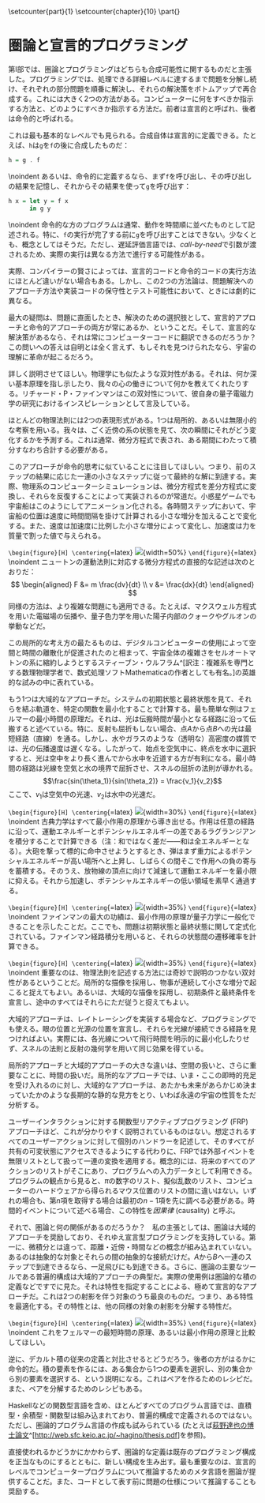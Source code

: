 \setcounter{part}{1}
\setcounter{chapter}{10}
\part{}

# 圏論と宣言的プログラミング

第I部では、圏論とプログラミングはどちらも合成可能性に関するものだと主張した。プログラミングでは、処理できる詳細レベルに達するまで問題を分解し続け、それぞれの部分問題を順番に解決し、それらの解決策をボトムアップで再合成する。これには大きく2つの方法がある。コンピューターに何をすべきか指示する方法と、どのようにすべきか指示する方法だ。前者は宣言的と呼ばれ、後者は命令的と呼ばれる。

これは最も基本的なレベルでも見られる。合成自体は宣言的に定義できる。たとえば、`h`は`g`を`f`の後に合成したものだ：

```haskell
h = g . f
```

\noindent
あるいは、命令的に定義するなら、まず`f`を呼び出し、その呼び出しの結果を記憶し、それからその結果を使って`g`を呼び出す：

```haskell
h x = let y = f x
      in g y
```

\noindent
命令的な方のプログラムは通常、動作を時間順に並べたものとして記述される。特に、`f`の実行が完了する前に`g`を呼び出すことはできない。少なくとも、概念としてはそうだ。ただし、遅延評価言語では、*call-by-need*で引数が渡されるため、実際の実行は異なる方法で進行する可能性がある。

実際、コンパイラーの賢さによっては、宣言的コードと命令的コードの実行方法にほとんど違いがない場合もある。しかし、この2つの方法論は、問題解決へのアプローチ方法や実装コードの保守性とテスト可能性において、ときには劇的に異なる。

最大の疑問は、問題に直面したとき、解決のための選択肢として、宣言的アプローチと命令的アプローチの両方が常にあるか、ということだ。そして、宣言的な解決策があるなら、それは常にコンピューターコードに翻訳できるのだろうか？　この問いへの答えは自明とは全く言えず、もしそれを見つけられたなら、宇宙の理解に革命が起こるだろう。

詳しく説明させてほしい。物理学にも似たような双対性がある。それは、何か深い基本原理を指し示したり、我々の心の働きについて何かを教えてくれたりする。リチャード・P・ファインマンはこの双対性について、彼自身の量子電磁力学の研究におけるインスピレーションとして言及している。

ほとんどの物理法則には2つの表現形式がある。1つは局所的、あるいは無限小的な考察を用いる。我々は、ごく近傍の系の状態を見て、次の瞬間にそれがどう変化するかを予測する。これは通常、微分方程式で表され、ある期間にわたって積分すなわち合計する必要がある。

このアプローチが命令的思考に似ていることに注目してほしい。つまり、前のステップの結果に応じた一連の小さなステップに従って最終的な解に到達する。実際、物理系のコンピューターシミュレーションは、微分方程式を差分方程式に変換し、それらを反復することによって実装されるのが常道だ。小惑星ゲームでも宇宙船はこのようにしてアニメーション化される。各時間ステップにおいて、宇宙船の位置は速度に時間間隔を掛けて計算される小さな増分を加えることで変化する。また、速度は加速度に比例した小さな増分によって変化し、加速度は力を質量で割った値で与えられる。

`\begin{figure}[H] \centering`{=latex}
![](images/asteroids.png){width=50%}
`\end{figure}`{=latex}
\noindent
ニュートンの運動法則に対応する微分方程式の直接的な記述は次のとおりだ：
$$
\begin{aligned}
F &= m \frac{dv}{dt} \\
v &= \frac{dx}{dt}
\end{aligned}
$$
同様の方法は、より複雑な問題にも適用できる。たとえば、マクスウェル方程式を用いた電磁場の伝播や、量子色力学を用いた陽子内部のクォークやグルオンの挙動などだ。

この局所的な考え方の最たるものは、デジタルコンピューターの使用によって空間と時間の離散化が促進されたのと相まって、宇宙全体の複雑さをセルオートマトンの系に縮約しようとするスティーブン・ウルフラム^[訳注：複雑系を専門とする数理物理学者で、数式処理ソフトMathematicaの作者としても有名。]の英雄的な試みの中に表れている。

もう1つは大域的なアプローチだ。システムの初期状態と最終状態を見て、それらを結ぶ軌道を、特定の関数を最小化することで計算する。最も簡単な例はフェルマーの最小時間の原理だ。それは、光は伝搬時間が最小となる経路に沿って伝搬すると述べている。特に、反射も屈折もしない場合、点$A$から点$B$への光は最短経路（直線）を通る。しかし、水やガラスのような（透明な）高密度の媒質では、光の伝播速度は遅くなる。したがって、始点を空気中に、終点を水中に選択すると、光は空中をより長く進んでから水中を近道する方が有利になる。最小時間の経路は光線を空気と水の境界で屈折させ、スネルの屈折の法則が導かれる。
$$\frac{sin(\theta_1)}{sin(\theta_2)} = \frac{v_1}{v_2}$$
ここで、$v_1$は空気中の光速、$v_2$は水中の光速だ。

`\begin{figure}[H] \centering`{=latex}
![](images/snell.jpg){width=30%}
`\end{figure}`{=latex}
\noindent
古典力学はすべて最小作用の原理から導き出せる。作用は任意の経路に沿って、運動エネルギーとポテンシャルエネルギーの差であるラグランジアンを積分することで計算できる（注：和ではなく差だ――和は全エネルギーとなる）。大砲を撃って標的に命中させようとするとき、弾はまず重力によるポテンシャルエネルギーが高い場所へと上昇し、しばらくの間そこで作用への負の寄与を蓄積する。そのうえ、放物線の頂点に向けて減速して運動エネルギーを最小限に抑える。それから加速し、ポテンシャルエネルギーの低い領域を素早く通過する。

`\begin{figure}[H] \centering`{=latex}
![](images/mortar.jpg){width=35%}
`\end{figure}`{=latex}
\noindent
ファインマンの最大の功績は、最小作用の原理が量子力学に一般化できることを示したことだ。ここでも、問題は初期状態と最終状態に関して定式化されている。ファインマン経路積分を用いると、それらの状態間の遷移確率を計算できる。

`\begin{figure}[H] \centering`{=latex}
![](images/feynman.jpg){width=35%}
`\end{figure}`{=latex}
\noindent
重要なのは、物理法則を記述する方法には奇妙で説明のつかない双対性があるということだ。局所的な描像を採用し、物事が連続して小さな増分で起こると捉えてもよい。あるいは、大域的な描像を採用し、初期条件と最終条件を宣言し、途中のすべてはそれらにただ従うと捉えてもよい。

大域的アプローチは、レイトレーシングを実装する場合など、プログラミングでも使える。眼の位置と光源の位置を宣言し、それらを光線が接続できる経路を見つければよい。実際には、各光線について飛行時間を明示的に最小化したりせず、スネルの法則と反射の幾何学を用いて同じ効果を得ている。

局所的アプローチと大域的アプローチの大きな違いは、空間の扱いと、さらに重要なことに、時間の扱いだ。局所的なアプローチでは、いま・ここの即時的充足を受け入れるのに対し、大域的なアプローチは、あたかも未来があらかじめ決まっていたかのような長期的な静的な見方をとり、いわば永遠の宇宙の性質をただ分析する。

ユーザーインタラクションに対する関数型リアクティブプログラミング (FRP) アプローチほど、これが分かりやすく説明されているものはない。想定されるすべてのユーザーアクションに対して個別のハンドラーを記述して、そのすべてが共有の可変状態にアクセスできるようにする代わりに、FRPでは外部イベントを無限リストとして扱って一連の変換を適用する。概念的には、将来のすべてのアクションのリストがそこにあり、プログラムへの入力データとして利用できる。プログラムの観点から見ると、$\pi$の数字のリスト、擬似乱数のリスト、コンピューターのハードウェアから得られるマウス位置のリストの間に違いはない。いずれの場合も、第$n$項を取得する場合は最初の$n-1$項を先に調べる必要がある。時間的イベントについて述べる場合、この特性を*因果律* (causality) と呼ぶ。

それで、圏論と何の関係があるのだろうか？　私の主張としては、圏論は大域的アプローチを奨励しており、それゆえ宣言型プログラミングを支持している。第一に、微積分とは違って、距離・近傍・時間などの概念が組み込まれていない。あるのは抽象的な対象とそれらの間の抽象的な接続だけだ。$A$から$B$へ一連のステップで到達できるなら、一足飛びにも到達できる。さらに、圏論の主要なツールである普遍的構成は大域的アプローチの典型だ。実際の使用例は圏論的な積の定義などですでに見た。それは特性を指定することによる、極めて宣言的なアプローチだ。これは2つの射影を伴う対象のうち最良のものだ。つまり、ある特性を最適化する。その特性とは、他の同様の対象の射影を分解する特性だ。

`\begin{figure}[H] \centering`{=latex}
![](images/productranking.jpg){width=35%}
`\end{figure}`{=latex}
\noindent
これをフェルマーの最短時間の原理、あるいは最小作用の原理と比較してほしい。

逆に、デカルト積の従来の定義と対比させるとどうだろう。後者の方がはるかに命令的だ。積の要素を作るには、ある集合から1つの要素を選択し、別の集合から別の要素を選択する、という説明になる。これはペアを作るためのレシピだ。また、ペアを分解するためのレシピもある。

Haskellなどの関数型言語を含め、ほとんどすべてのプログラム言語では、直積型・余積型・関数型は組み込まれており、普遍的構成で定義されるのではない。ただし、圏論的プログラム言語の作成も試みられている (たとえば[萩野達也の博士論文](http://web.sfc.keio.ac.jp/~hagino/thesis.pdf)^[<http://web.sfc.keio.ac.jp/~hagino/thesis.pdf>]を参照)。

直接使われるかどうかにかかわらず、圏論的な定義は既存のプログラミング構成を正当なものにするとともに、新しい構成を生み出す。最も重要なのは、宣言的レベルでコンピュータープログラムについて推論するためのメタ言語を圏論が提供することだ。また、コードとして表す前に問題の仕様について推論することも奨励する。
